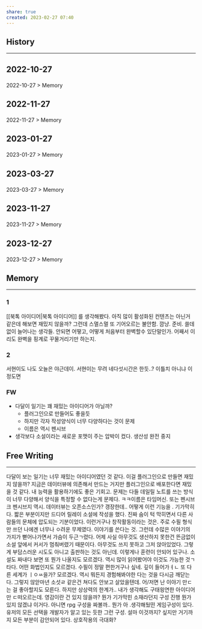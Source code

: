 ```yaml
---
share: true
created: 2023-02-27 07:40
---
```


## History
---
<h2><span><p>2022-10-27</p></span></h2><p><span><p><span alt="2022-10-27 > Memory" src="2022-10-27#Memory" class="internal-embed">2022-10-27 &gt; Memory</span></p></span></p><h2><span><p>2022-11-27</p></span></h2><p><span><p><span alt="2022-11-27 > Memory" src="2022-11-27#Memory" class="internal-embed">2022-11-27 &gt; Memory</span></p></span></p><h2><span><p>2023-01-27</p></span></h2><p><span><p><span alt="2023-01-27 > Memory" src="2023-01-27#Memory" class="internal-embed">2023-01-27 &gt; Memory</span></p></span></p><h2><span><p>2023-03-27</p></span></h2><p><span><p><span alt="2023-03-27 > Memory" src="2023-03-27#Memory" class="internal-embed">2023-03-27 &gt; Memory</span></p></span></p><h2><span><p>2023-11-27</p></span></h2><p><span><p><span alt="2023-11-27 > Memory" src="2023-11-27#Memory" class="internal-embed">2023-11-27 &gt; Memory</span></p></span></p><h2><span><p>2023-12-27</p></span></h2><p><span><p><span alt="2023-12-27 > Memory" src="2023-12-27#Memory" class="internal-embed">2023-12-27 &gt; Memory</span></p></span></p>


## Memory
---
### 1
[[북톡 아이디어|북톡 아이디어]] 를 생각해봤다. 아직 많이 활성화된 컨텐츠는 아닌거 같은데 해보면 재밌지 않을까? 그런데 스멀스멀 또 기어오르는 불안함. 깜냥. 준비. 쓸데없이 늘어나는 생각들. 안되면 어떻고, 어떻게 처음부터 완벽할수 있단말인가. 어째서 이리도 완벽을 핑계로 꾸물거리기만 하는지.

### 2
서현이도 나도 오늘은 야근데이. 서현이는 무려 네다섯시간은 한듯..? 이틀치 아니냐 이정도면

### FW
- 다달이 일기는 꽤 재밌는 아이디어가 아닐까?
	- 플러그인으로 만들어도 좋을듯
	- 하지만 각자 작성양식이 너무 다양하다는 것이 문제
	- 이름은 역시 펜시브
- 생각보다 소설이라는 새로운 포맷이 주는 압박이 컸다. 생산성 완전 중지

## Free Writing
---
다달이 보는 일기는 너무 재밌는 아이디어였던 것 같다. 이걸 플러그인으로 만들면 재밌지 않을까? 지금은 데이터뷰에 의존해서 만드는 거지만 플러그인으로 배포한다면 재밌을 것 같다. 내 능력을 활용하기에도 좋은 기회고. 문제는 다들 데일릴 노트를 쓰는 방식이 너무 다양해서 양식을 특정할 수 없다는게 문제다. ㅋㅋ이름은 타임머신. 또는 펜시브 크 펜시브지 역시. 데이터뷰는 오픈소스인가? 갱장한데.. 어떻게 이런 기능을 . 기가막히다. 
짧은 부분이지만 드디어 릴레이 소설에 작성을 했다. 진짜 숨이 턱 막히면서 다른 사람들의 문체에 압도되는 기분이었다. 이런거구나 창작활동이라는 것은. 주로 수필 형식만 쓰던 나에겐 너무나 ㅇ려운 무제였다. 이야기를 쓴다는 것. 그런데 수많은 이야기의 가지가 뻗어나가면서 가슴이 두근ㄱ렸다. 어제 사실 아무것도 생산하지 못한건 뜬금없이 소설 앞에서 커서가 멈춰버렸기 때문이다. 아무것도 쓰지 못하고 그저 앉아있었다. 그렇게 부담스러운 시도도 아니고 출판하는 것도 아닌데. 이렇게나 훈련이 안되어 있구나. 소설도 짜내다 보면 또 뭔가 나올지도 모르겠다. 역시 많이 읽어봤어야 이것도 가능한 것ㄱ타다. 어떤 화법인지도 모르겠다. 수필이 정말 편한거구나 싶네. 깊이 들어가ㅕㄴ 또 다른 세계가 ㅣㅇㅆ을가? 모르겠다. 역시 뭐든지 경험해봐야한 다는 것을 다시금 깨닫는다. 그렇지 않앋마년 소섯ㄹ 같은건 쳐다도 안보고 살았을텐데. 어/저면 난 이야기 만ㄷ는 걸 좋아할지도 모른다. 하지만 상상력의 한계가.. 내가 생각해도 구태읭연한 아이디어만 ㄷ떠오르는데. 영감이란 건 있지 않을까? 뭔가 기가막힌 소재라던지 구성 진행 뭔가 있지 않겠냐 이거다. 아니면 rpg 구성을 짜볼까.. 뭔가 아 .생각해뒀떤 게임구성이 있다. 유저의 모든 선택을 개발자가 알고 있는 듯한 그런 구성. 설마 이것까지? 싶지만 거기까지 모든 부분이 감안되어 있다. 상호작용의 극대화?